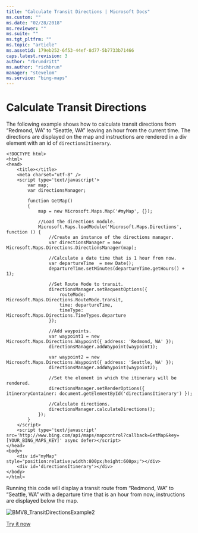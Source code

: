 ```yaml
---
title: "Calculate Transit Directions | Microsoft Docs"
ms.custom: ""
ms.date: "02/28/2018"
ms.reviewer: ""
ms.suite: ""
ms.tgt_pltfrm: ""
ms.topic: "article"
ms.assetid: 179eb252-6f53-44ef-8d77-5b7733b71466
caps.latest.revision: 3
author: "rbrundritt"
ms.author: "richbrun"
manager: "stevelom"
ms.service: "bing-maps"
---
```

# Calculate Transit Directions
The following example shows how to calculate transit directions from “Redmond, WA” to “Seattle, WA” leaving an hour from the current time. The directions are displayed on the map and instructions are rendered in a div element with an id of `directionsItinerary`.

```
<!DOCTYPE html>
<html>
<head>
    <title></title>
    <meta charset="utf-8" />
	<script type='text/javascript'>
        var map;
        var directionsManager;

        function GetMap()
        {
            map = new Microsoft.Maps.Map('#myMap', {});

            //Load the directions module.
            Microsoft.Maps.loadModule('Microsoft.Maps.Directions', function () {
                //Create an instance of the directions manager.
                var directionsManager = new Microsoft.Maps.Directions.DirectionsManager(map);
                
                //Calculate a date time that is 1 hour from now.
                var departureTime  = new Date();
                departureTime.setMinutes(departureTime.getHours() + 1);

                //Set Route Mode to transit.
                directionsManager.setRequestOptions({
                    routeMode: Microsoft.Maps.Directions.RouteMode.transit,
                    time: departureTime,
                    timeType: Microsoft.Maps.Directions.TimeTypes.departure
                });

                //Add waypoints.
                var waypoint1 = new Microsoft.Maps.Directions.Waypoint({ address: 'Redmond, WA' });
                directionsManager.addWaypoint(waypoint1);

                var waypoint2 = new Microsoft.Maps.Directions.Waypoint({ address: 'Seattle, WA' });                
                directionsManager.addWaypoint(waypoint2);

                //Set the element in which the itinerary will be rendered.
                directionsManager.setRenderOptions({ itineraryContainer: document.getElementById('directionsItinerary') });

                //Calculate directions.
                directionsManager.calculateDirections();
            });
        }
    </script>
    <script type='text/javascript' src='http://www.bing.com/api/maps/mapcontrol?callback=GetMap&key=[YOUR_BING_MAPS_KEY]' async defer></script>
</head>
<body>
    <div id="myMap" style="position:relative;width:800px;height:600px;"></div>
    <div id='directionsItinerary'></div>
</body>
</html>
```

Running this code will display a transit route from “Redmond, WA” to “Seattle, WA” with a departure time that is an hour from now, instructions are displayed below the map. 

![BMV8_TransitDirectionsExample2](..//media/bmv8-transitdirectionsexample2.PNG)

[Try it now](http://www.bing.com/api/maps/sdk/mapcontrol/isdk#directionsCreateTransitRoute+JS)